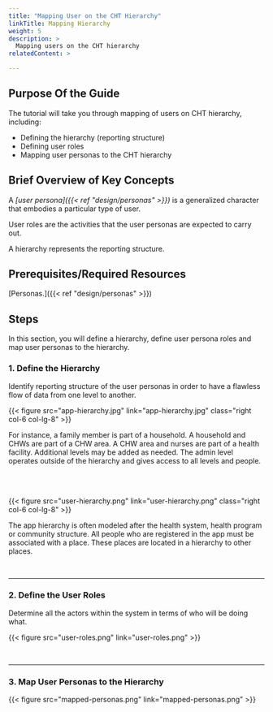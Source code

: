 ```yaml
---
title: "Mapping User on the CHT Hierarchy"
linkTitle: Mapping Hierarchy
weight: 5
description: >
  Mapping users on the CHT hierarchy
relatedContent: >

---
```


## Purpose Of the Guide

The tutorial will take you through mapping of users on CHT hierarchy, including:

- Defining the hierarchy (reporting structure)
- Defining user roles
- Mapping user personas to the CHT hierarchy

## Brief Overview of Key Concepts

A *[user persona]({{< ref "design/personas" >}})* is a generalized character that embodies a particular type of user.

User roles are the activities that the user personas are expected to carry out.

A hierarchy represents the reporting structure.

## Prerequisites/Required Resources

[Personas.]({{< ref "design/personas" >}})

## Steps

In this section, you will define a hierarchy, define user persona roles and map user personas to the hierarchy.

### 1. Define the Hierarchy

Identify reporting structure of the user personas in order to have a flawless flow of data from one level to another.

{{< figure src="app-hierarchy.jpg" link="app-hierarchy.jpg" class="right col-6 col-lg-8" >}}

For instance, a family member is part of a household. A household and CHWs are part of a CHW area. A CHW area and nurses are part of a health facility. Additional levels may be added as needed. The admin level operates outside of the hierarchy and gives access to all levels and people.

<br clear="all">

<br clear="all">

{{< figure src="user-hierarchy.png" link="user-hierarchy.png" class="right col-6 col-lg-8" >}}

The app hierarchy is often modeled after the health system, health program or community structure. All people who are registered in the app must be associated with a place. These places are located in a hierarchy to other places.

<br clear="all">

 *****

### 2. Define the User Roles

Determine all the actors within the system in terms of who will be doing what.

{{< figure src="user-roles.png" link="user-roles.png" >}}

<br clear="all">

 *****

### 3. Map User Personas to the Hierarchy

{{< figure src="mapped-personas.png" link="mapped-personas.png" >}}
